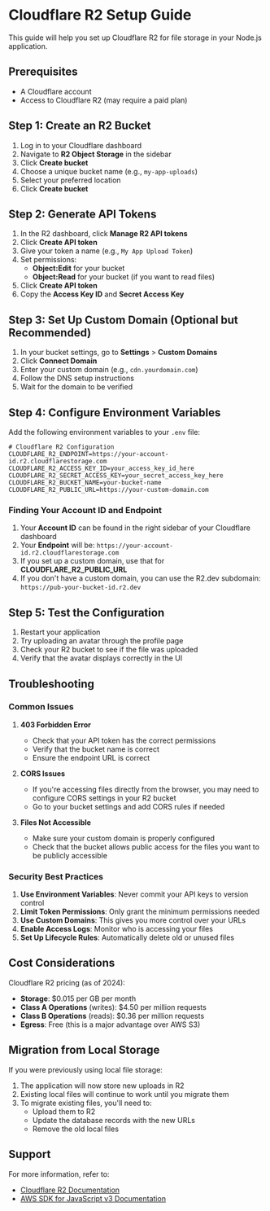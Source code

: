 # Cloudflare R2 Setup Guide

This guide will help you set up Cloudflare R2 for file storage in your Node.js application.

## Prerequisites

- A Cloudflare account
- Access to Cloudflare R2 (may require a paid plan)

## Step 1: Create an R2 Bucket

1. Log in to your Cloudflare dashboard
2. Navigate to **R2 Object Storage** in the sidebar
3. Click **Create bucket**
4. Choose a unique bucket name (e.g., `my-app-uploads`)
5. Select your preferred location
6. Click **Create bucket**

## Step 2: Generate API Tokens

1. In the R2 dashboard, click **Manage R2 API tokens**
2. Click **Create API token**
3. Give your token a name (e.g., `My App Upload Token`)
4. Set permissions:
   - **Object:Edit** for your bucket
   - **Object:Read** for your bucket (if you want to read files)
5. Click **Create API token**
6. Copy the **Access Key ID** and **Secret Access Key**

## Step 3: Set Up Custom Domain (Optional but Recommended)

1. In your bucket settings, go to **Settings** > **Custom Domains**
2. Click **Connect Domain**
3. Enter your custom domain (e.g., `cdn.yourdomain.com`)
4. Follow the DNS setup instructions
5. Wait for the domain to be verified

## Step 4: Configure Environment Variables

Add the following environment variables to your `.env` file:

```env
# Cloudflare R2 Configuration
CLOUDFLARE_R2_ENDPOINT=https://your-account-id.r2.cloudflarestorage.com
CLOUDFLARE_R2_ACCESS_KEY_ID=your_access_key_id_here
CLOUDFLARE_R2_SECRET_ACCESS_KEY=your_secret_access_key_here
CLOUDFLARE_R2_BUCKET_NAME=your-bucket-name
CLOUDFLARE_R2_PUBLIC_URL=https://your-custom-domain.com
```

### Finding Your Account ID and Endpoint

1. Your **Account ID** can be found in the right sidebar of your Cloudflare dashboard
2. Your **Endpoint** will be: `https://your-account-id.r2.cloudflarestorage.com`
3. If you set up a custom domain, use that for **CLOUDFLARE_R2_PUBLIC_URL**
4. If you don't have a custom domain, you can use the R2.dev subdomain: `https://pub-your-bucket-id.r2.dev`

## Step 5: Test the Configuration

1. Restart your application
2. Try uploading an avatar through the profile page
3. Check your R2 bucket to see if the file was uploaded
4. Verify that the avatar displays correctly in the UI

## Troubleshooting

### Common Issues

1. **403 Forbidden Error**
   - Check that your API token has the correct permissions
   - Verify that the bucket name is correct
   - Ensure the endpoint URL is correct

2. **CORS Issues**
   - If you're accessing files directly from the browser, you may need to configure CORS settings in your R2 bucket
   - Go to your bucket settings and add CORS rules if needed

3. **Files Not Accessible**
   - Make sure your custom domain is properly configured
   - Check that the bucket allows public access for the files you want to be publicly accessible

### Security Best Practices

1. **Use Environment Variables**: Never commit your API keys to version control
2. **Limit Token Permissions**: Only grant the minimum permissions needed
3. **Use Custom Domains**: This gives you more control over your URLs
4. **Enable Access Logs**: Monitor who is accessing your files
5. **Set Up Lifecycle Rules**: Automatically delete old or unused files

## Cost Considerations

Cloudflare R2 pricing (as of 2024):
- **Storage**: $0.015 per GB per month
- **Class A Operations** (writes): $4.50 per million requests
- **Class B Operations** (reads): $0.36 per million requests
- **Egress**: Free (this is a major advantage over AWS S3)

## Migration from Local Storage

If you were previously using local file storage:

1. The application will now store new uploads in R2
2. Existing local files will continue to work until you migrate them
3. To migrate existing files, you'll need to:
   - Upload them to R2
   - Update the database records with the new URLs
   - Remove the old local files

## Support

For more information, refer to:
- [Cloudflare R2 Documentation](https://developers.cloudflare.com/r2/)
- [AWS SDK for JavaScript v3 Documentation](https://docs.aws.amazon.com/AWSJavaScriptSDK/v3/latest/)